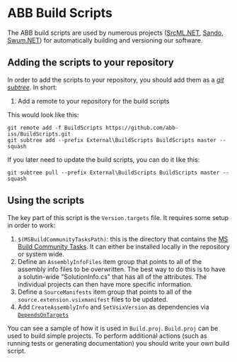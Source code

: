 # ABB Build Scripts

The ABB build scripts are used by numerous projects ([SrcML.NET](https://github.com/abb-iss/SrcML.NET), [Sando](http://sando.codeplex.com/), [Swum.NET](https://github.com/abb-iss/Swum.NET)) for automatically building and versioning our software.

## Adding the scripts to your repository

In order to add the scripts to your repository, you should add them as a *[git subtree](http://blogs.atlassian.com/2013/05/alternatives-to-git-submodule-git-subtree/)*. In short:

1. Add a remote to your repository for the build scripts

This would look like this:

    git remote add -f BuildScripts https://github.com/abb-iss/BuildScripts.git
    git subtree add --prefix External\BuildScripts BuildScripts master --squash

If you later need to update the build scripts, you can do it like this:

    git subtree pull --prefix External\BuildScripts BuildScripts master --squash

## Using the scripts

The key part of this script is the `Version.targets` file. It requires some setup in order to work:

1. `$(MSBuildCommunityTasksPath)`: this is the directory that contains the [MS Build Community Tasks](https://github.com/loresoft/msbuildtasks). It can either be installed locally in the repository or system wide.
2. Define an `AssemblyInfoFiles` item group that points to all of the assembly info files to be overwritten. The best way to do this is to have a solutin-wide "SolutionInfo.cs" that has all of the attributes. The individual projects can then have more specific information.
3. Define a `SourceManifests` item group that points to all of the `source.extension.vsixmanifest` files to be updated.
4. Add `CreateAssemblyInfo` and `SetVsixVersion` as dependencies via [`DependsOnTargets`](http://msdn.microsoft.com/en-us/library/t50z2hka.aspx)

You can see a sample of how it is used in `Build.proj`. `Build.proj` can be used to build simple projects. To perform additional actions (such as running tests or generating documentation) you should write your own build script.